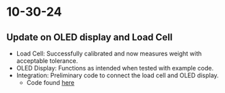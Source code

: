 # 10-30-24

## Update on OLED display and Load Cell
- Load Cell: Successfully calibrated and now measures weight with acceptable tolerance.
- OLED Display: Functions as intended when tested with example code.
- Integration: Preliminary code to connect the load cell and OLED display.
    - Code found [here](../software/ino/OLED_LoadCell_Code/Oled_LoadCell_Code.ino)

